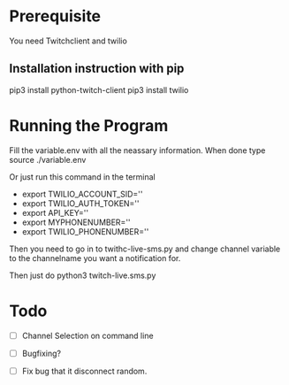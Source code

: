 # Prerequisite
You need Twitchclient and twilio
## Installation instruction with pip
pip3 install python-twitch-client
pip3 install twilio

# Running the Program
Fill the variable.env with all the neassary information. When done type source ./variable.env

Or just run this command in the terminal
* export TWILIO_ACCOUNT_SID=''
* export TWILIO_AUTH_TOKEN=''
* export API_KEY=''
* export MYPHONENUMBER=''
* export TWILIO_PHONENUMBER=''

Then you need to go in to twithc-live-sms.py and change channel variable to the channelname you want a notification for. 

Then just do python3 twitch-live.sms.py


# Todo 
- [ ] Channel Selection on command line
- [ ] Bugfixing?
- [ ] Fix bug that it disconnect random. 

